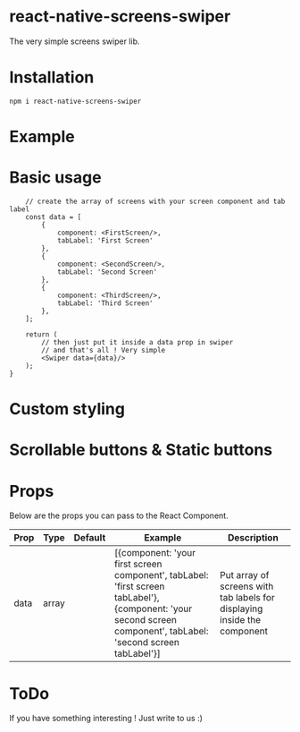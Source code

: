 # react-native-screens-swiper
The very simple screens swiper lib. 

# Installation

``
npm i react-native-screens-swiper
``

# Example


# Basic usage
```JS
    // create the array of screens with your screen component and tab label
    const data = [
        {
            component: <FirstScreen/>,
            tabLabel: 'First Screen'
        },
        {
            component: <SecondScreen/>,
            tabLabel: 'Second Screen'
        },
        {
            component: <ThirdScreen/>,
            tabLabel: 'Third Screen'
        },
    ];

    return (
        // then just put it inside a data prop in swiper 
        // and that's all ! Very simple 
        <Swiper data={data}/>
    );
}
```

# Custom styling

# Scrollable buttons & Static buttons

# Props
Below are the props you can pass to the React Component.

| Prop  | Type | Default | Example | Description |
| ------------- | ------------- | ------------- | ------------- | ------------- |
| data  | array | | [{component: 'your first screen component', tabLabel: 'first screen tabLabel'}, {component: 'your second screen component', tabLabel: 'second screen tabLabel'}] | Put array of screens with tab labels for displaying inside the component |

# ToDo


If you have something interesting ! Just write to us :)
